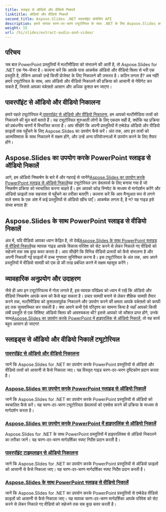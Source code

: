 ```yaml
---
title: स्लाइड से ऑडियो और वीडियो निकालें
linktitle: ऑडियो और वीडियो निकालें
second_title: Aspose.Slides .NET पावरपॉइंट प्रोसेसिंग API
description: हमारे व्यापक चरण-दर-चरण ट्यूटोरियल के साथ .NET के लिए Aspose.Slides का उपयोग करके PowerPoint प्रस्तुतियों से ऑडियो और वीडियो को आसानी से निकालें।
weight: 15
url: /hi/slides/extract-audio-and-video/
---
```

## परिचय

जब बात PowerPoint प्रस्तुतियों में मल्टीमीडिया को संभालने की आती है, तो Aspose.Slides for .NET एक गेम-चेंजर है। कल्पना करें कि आपके पास आकर्षक ऑडियो और वीडियो क्लिप से भरी एक प्रस्तुति है, लेकिन आपको उन्हें किसी प्रोजेक्ट के लिए निकालने की ज़रूरत है। कठिन लगता है? अब नहीं! हमारे ट्यूटोरियल के साथ, आप ऑडियो और वीडियो निकालने की प्रक्रिया को आसानी से नेविगेट कर सकते हैं, जिससे आपका वर्कफ़्लो आसान और अधिक कुशल बन जाएगा।

## पावरपॉइंट से ऑडियो और वीडियो निकालना

 हमारे पहले ट्यूटोरियल में,[पावरपॉइंट से ऑडियो और वीडियो निकालना](./extracting-audio-and-video/), हम आपको मल्टीमीडिया तत्वों को निकालने की मूल बातें बताते हैं। यह ट्यूटोरियल शुरुआती लोगों के लिए एकदम सही है, क्योंकि यह प्रक्रिया को प्रबंधनीय चरणों में विभाजित करता है। आप सीखेंगे कि अपनी प्रस्तुतियों में एम्बेडेड ऑडियो और वीडियो फ़ाइलों तक पहुँचने के लिए Aspose.Slides का उपयोग कैसे करें। अंत तक, आप इन तत्वों को आत्मविश्वास के साथ निकालने में सक्षम होंगे, और उन्हें अन्य परियोजनाओं में उपयोग करने के लिए तैयार होंगे।

## Aspose.Slides का उपयोग करके PowerPoint स्लाइड से ऑडियो निकालें

 आगे, हम ऑडियो निष्कर्षण के बारे में और गहराई से जानेंगे[Aspose.Slides का उपयोग करके PowerPoint स्लाइड से ऑडियो निकालें](./extract-audio-from-powerpoint/)यह ट्यूटोरियल उन डेवलपर्स के लिए बनाया गया है जो निष्कर्षण प्रक्रिया को स्वचालित करना चाहते हैं। हम आपको कोड स्निपेट के माध्यम से मार्गदर्शन करेंगे और ऑडियो फ़ाइलों तक सहजता से पहुँचने का तरीका बताएँगे। कल्पना करें कि आप मैन्युअल रूप से लगने वाले समय के एक अंश में कई प्रस्तुतियों से ऑडियो खींच पाएँ। आकर्षक लगता है, है न? यह गाइड इसे संभव बनाता है!

## Aspose.Slides के साथ PowerPoint स्लाइड से वीडियो निकालें

 अंत में, यदि वीडियो आपका ध्यान केंद्रित है, तो देखें[Aspose.Slides के साथ PowerPoint स्लाइड से वीडियो निकालें](./extract-videos-from-powerpoint-slides/)यह व्यापक गाइड आपके विकास परिवेश को सेट करने से लेकर निकाले गए वीडियो को सहेजने तक सब कुछ कवर करता है। आप सीखेंगे कि विभिन्न वीडियो प्रारूपों को कैसे संभालना है और अपनी निकाली गई फ़ाइलों में उच्च गुणवत्ता सुनिश्चित करना है। इस ट्यूटोरियल के अंत तक, आप अपने प्रस्तुतियों में वीडियो सामग्री को एक प्रो की तरह प्रबंधित करने में सक्षम महसूस करेंगे।

## व्यावहारिक अनुप्रयोग और उदाहरण

जैसे ही आप इन ट्यूटोरियल्स में गोता लगाते हैं, इस व्यापक परिप्रेक्ष्य को ध्यान में रखें कि ऑडियो और वीडियो निष्कर्षण आपके काम को कैसे बढ़ा सकता है। प्रचार सामग्री बनाने से लेकर शैक्षिक सामग्री तैयार करने तक, मल्टीमीडिया को कुशलतापूर्वक निकालने और उपयोग करने की क्षमता आपके वर्कफ़्लो को काफी हद तक सुव्यवस्थित कर सकती है। क्या आपने कभी ऐसे परिदृश्य का सामना किया है जहाँ आपको किसी लंबी प्रस्तुति से एक विशिष्ट ऑडियो क्लिप की आवश्यकता थी? इससे आपको जो कौशल प्राप्त होंगे, उनके साथ[Aspose.Slides का उपयोग करके PowerPoint में हाइपरलिंक से ऑडियो निकालें](./extract-audio-from-hyperlinks/), तो यह कार्य बहुत आसान हो जाएगा!

## स्लाइड्स से ऑडियो और वीडियो निकालें ट्यूटोरियल
### [पावरपॉइंट से ऑडियो और वीडियो निकालना](./extracting-audio-and-video/)
जानें कि Aspose.Slides for .NET का उपयोग करके PowerPoint प्रस्तुतियों से ऑडियो और वीडियो तत्वों को आसानी से कैसे निकाला जाए। यह विस्तृत गाइड चरण-दर-चरण दृष्टिकोण प्रदान करता है।
### [Aspose.Slides का उपयोग करके PowerPoint स्लाइड से ऑडियो निकालें](./extract-audio-from-powerpoint/)
जानें कि Aspose.Slides for .NET का उपयोग करके PowerPoint प्रस्तुतियों से ऑडियो को स्वचालित कैसे करें। यह चरण-दर-चरण ट्यूटोरियल डेवलपर्स को एक्सेस करने की प्रक्रिया के माध्यम से मार्गदर्शन करता है।
### [Aspose.Slides का उपयोग करके PowerPoint में हाइपरलिंक से ऑडियो निकालें](./extract-audio-from-hyperlinks/)
Aspose.Slides for .NET के साथ PowerPoint प्रस्तुतियों में हाइपरलिंक्स से ऑडियो निकालने का तरीका जानें। यह चरण-दर-चरण मार्गदर्शिका स्पष्ट निर्देश प्रदान करती है।
### [पावरपॉइंट टाइमलाइन से ऑडियो निकालना](./extracting-audio-from-timeline/)
जानें कि Aspose.Slides for .NET का उपयोग करके PowerPoint प्रस्तुतियों से ऑडियो फ़ाइलों को आसानी से कैसे निकाला जाए। यह चरण-दर-चरण मार्गदर्शिका स्पष्ट निर्देश प्रदान करती है।
### [Aspose.Slides के साथ PowerPoint स्लाइड से वीडियो निकालें](./extract-videos-from-powerpoint-slides/)
जानें कि Aspose.Slides for .NET का उपयोग करके PowerPoint प्रस्तुतियों से एम्बेडेड वीडियो फ़ाइलों को आसानी से कैसे निकाला जाए। यह व्यापक चरण-दर-चरण मार्गदर्शिका आपके परिवेश को सेट करने से लेकर निकाले गए वीडियो को सहेजने तक सब कुछ कवर करती है।